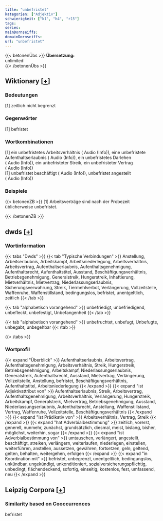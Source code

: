 ```yaml
---
title: "unbefristet"
kategorien: ["Adjektiv"]
schwierigkeit: ["k1", "h4", "r15"]
tags:
series:
mainDornseiffs:
domainDornseiffs:
url: "unbefristet"
---
```


{{< betonenÜbs >}}
**Übersetzung:**  
unlimited  
{{< /betonenÜbs >}}

## Wiktionary [[+](https://de.wiktionary.org/wiki/unbefristet)]

### Bedeutungen
[1] zeitlich nicht begrenzt  

### Gegenwörter
[1] befristet  

### Wortkombinationen
[1] ein unbefristetes Arbeitsverhältnis ( Audio (Info)),  eine unbefristete Aufenthaltserlaubnis ( Audio (Info)), ein unbefristetes Darlehen ( Audio (Info)), ein unbefristeter Streik, ein unbefristeter Vertrag ( Audio (Info))  
[1] unbefristet beschäftigt ( Audio (Info)), unbefristet angestellt ( Audio (Info))  

### Beispiele
{{< betonenZB >}}
[1] Arbeitsverträge sind nach der Probezeit üblicherweise unbefristet.  

{{< /betonenZB >}}


## dwds [[+](https://www.dwds.de/wb/unbefristet)]

### Wortinformation
{{< tabs "Dwds" >}}
{{< tab "Typische Verbindungen" >}}
Anstellung, Arbeitserlaubnis, Arbeitskampf, Arbeitsniederlegung, Arbeitsverhältnis, Arbeitsvertrag, Aufenthaltserlaubnis, Aufenthaltsgenehmigung, Aufenthaltsrecht, Aufenthaltstitel, Ausstand, Beschäftigungsverhältnis, Betriebsgenehmigung, Generalstreik, Hungerstreik, Inhaftierung, Mietverhältnis, Mietvertrag, Niederlassungserlaubnis, Sicherungsverwahrung, Streik, Tiermehlverbot, Verlängerung, Vollzeitstelle, Waffenruhe, Waffenstillstand, bedingungslos, befristet, unentgeltlich, zeitlich
{{< /tab >}}

{{< tab "alphabetisch vorangehend" >}}
unbefriedigt, unbefriedigend, unbefleckt, unbefestigt, Unbefangenheit
{{< /tab >}}

{{< tab "alphabetisch vorangehend" >}}
unbefruchtet, unbefugt, Unbefugte, unbegabt, unbegehbar
{{< /tab >}}

{{< /tabs >}}

### Wortprofil
{{< expand "Überblick" >}} Aufenthaltserlaubnis, Arbeitsvertrag, Aufenthaltsgenehmigung, Arbeitsverhältnis, Streik, Hungerstreik, Betriebsgenehmigung, Arbeitskampf, Niederlassungserlaubnis, Generalstreik, Aufenthaltsrecht, Ausstand, Mietvertrag, Verlängerung, Vollzeitstelle, Anstellung, befristet, Beschäftigungsverhältnis, Aufenthaltstitel, Arbeitsniederlegung {{< /expand >}}
{{< expand "ist Adjektivattribut von" >}} Aufenthaltserlaubnis, Streik, Arbeitsvertrag, Aufenthaltsgenehmigung, Arbeitsverhältnis, Verlängerung, Hungerstreik, Arbeitskampf, Generalstreik, Mietvertrag, Betriebsgenehmigung, Ausstand, Niederlassungserlaubnis, Aufenthaltsrecht, Anstellung, Waffenstillstand, Vertrag, Waffenruhe, Vollzeitstelle, Beschäftigungsverhältnis {{< /expand >}}
{{< expand "ist Prädikativ von" >}} Arbeitsverhältnis, Vertrag, Streik {{< /expand >}}
{{< expand "hat Adverbialbestimmung" >}} zeitlich, vorerst, generell, nunmehr, zunächst, grundsätzlich, diesmal, meist, bislang, bisher, möglichst, weiterhin, sogar {{< /expand >}}
{{< expand "ist Adverbialbestimmung von" >}} umtauschen, verlängert, angestellt, beschäftigt, streiken, verlängern, weiterlaufen, niederlegen, einstellen, weiterführen, anstellen, aussetzen, gewähren, fortsetzen, geln, geltend, gelten, behalten, weitergehen, erfolgen {{< /expand >}}
{{< expand "in Koordination mit" >}} befristet, unbegrenzt, unentgeltlich, bedingungslos, unkündbar, ungekündigt, unkonditioniert, sozialversicherungspflichtig, unbedingt, flächendeckend, sofortig, einseitig, kostenlos, fest, umfassend, neu {{< /expand >}}

## Leipzig Corpora [[+](https://corpora.uni-leipzig.de/en/res?word=unbefristet&corpusId=deu_newscrawl-public_2018)]


### Similarity based on Cooccurrences
befristet

